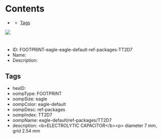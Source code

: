 



Contents
========

* [](#)
	* [Tags](#tags)
  
![][im]
# 

- ID: FOOTPRINT-eagle-eagle-default-ref-packages-TT2D7
- Name: 
- Description: 

## Tags

- hexID: 
- oompType: FOOTPRINT
- oompSize: eagle
- oompColor: eagle-default
- oompDesc: ref-packages
- oompIndex: TT2D7
- oompName: eagle-default/ref-packages/TT2D7
- description: &lt;b&gt;ELECTROLYTIC CAPACITOR&lt;/b&gt;&lt;p&gt;&#xD;
diameter 7 mm, grid 2.54 mm



[im]: image.png
